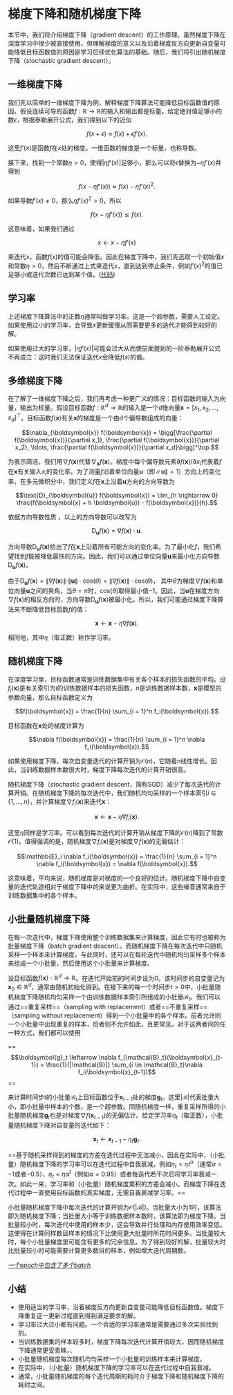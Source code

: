 # 梯度下降和随机梯度下降

本节中，我们将介绍梯度下降（gradient descent）的工作原理。虽然梯度下降在深度学习中很少被直接使用，但理解梯度的意义以及沿着梯度反方向更新自变量可能降低目标函数值的原因是学习后续优化算法的基础。随后，我们将引出随机梯度下降（stochastic gradient descent）。

## 一维梯度下降

我们先以简单的一维梯度下降为例，解释梯度下降算法可能降低目标函数值的原因。假设连续可导的函数$f: \mathbb{R} \rightarrow \mathbb{R}$的输入和输出都是标量。给定绝对值足够小的数$\epsilon$，根据泰勒展开公式，我们得到以下的近似

$$f(x + \epsilon) \approx f(x) + \epsilon f'(x) .​$$

这里$f'(x)$是函数$f$在$x$处的梯度。一维函数的梯度是一个标量，也称导数。

接下来，找到一个常数$\eta > 0$，使得$\left|\eta f'(x)\right|$足够小，那么可以将$\epsilon$替换为$-\eta f'(x)$并得到

$$f(x - \eta f'(x)) \approx f(x) -  \eta f'(x)^2.$$

如果导数$f'(x) \neq 0$，那么$\eta f'(x)^2>0$，所以

$$f(x - \eta f'(x)) \lesssim f(x).$$

这意味着，如果我们通过

$$x \leftarrow x - \eta f'(x)$$

来迭代$x$，函数$f(x)$的值可能会降低。因此在梯度下降中，我们先选取一个初始值$x$和常数$\eta > 0$，然后不断通过上式来迭代$x$，直到达到停止条件，例如$f'(x)^2$的值已足够小或迭代次数已达到某个值。([代码](basis.py))



## 学习率

上述梯度下降算法中的正数$\eta$通常叫做学习率。这是一个超参数，需要人工设定。如果使用过小的学习率，会导致$x$更新缓慢从而需要更多的迭代才能得到较好的解。

如果使用过大的学习率，$\left|\eta f'(x)\right|$可能会过大从而使前面提到的一阶泰勒展开公式不再成立：这时我们无法保证迭代$x$会降低$f(x)$的值。

## 多维梯度下降

在了解了一维梯度下降之后，我们再考虑一种更广义的情况：目标函数的输入为向量，输出为标量。假设目标函数$f: \mathbb{R}^d \rightarrow \mathbb{R}$的输入是一个$d$维向量$\boldsymbol{x} = [x_1, x_2, \ldots, x_d]^\top$。目标函数$f(\boldsymbol{x})$有关$\boldsymbol{x}$的梯度是一个由$d$个偏导数组成的向量：

$$\nabla_{\boldsymbol{x}} f(\boldsymbol{x}) = \bigg[\frac{\partial f(\boldsymbol{x})}{\partial x_1}, \frac{\partial f(\boldsymbol{x})}{\partial x_2}, \ldots, \frac{\partial f(\boldsymbol{x})}{\partial x_d}\bigg]^\top.$$


为表示简洁，我们用$\nabla f(\boldsymbol{x})​$代替$\nabla_{\boldsymbol{x}} f(\boldsymbol{x})​$。梯度中每个偏导数元素$\partial f(\boldsymbol{x})/\partial x_i​$代表着$f​$在$\boldsymbol{x}​$有关输入$x_i​$的变化率。为了测量$f​$沿着单位向量$\boldsymbol{u}​$（即$\|\boldsymbol{u}\|=1​$）方向上的变化率，在多元微积分中，我们定义$f​$在$\boldsymbol{x}​$上沿着$\boldsymbol{u}​$方向的方向导数为

$$\text{D}_{\boldsymbol{u}} f(\boldsymbol{x}) = \lim_{h \rightarrow 0}  \frac{f(\boldsymbol{x} + h \boldsymbol{u}) - f(\boldsymbol{x})}{h}.​$$

依据方向导数性质 ，以上的方向导数可以改写为

$$\text{D}_{\boldsymbol{u}} f(\boldsymbol{x}) = \nabla f(\boldsymbol{x}) \cdot \boldsymbol{u}.​$$

方向导数$\text{D}_{\boldsymbol{u}} f(\boldsymbol{x})​$给出了$f​$在$\boldsymbol{x}​$上沿着所有可能方向的变化率。为了最小化$f​$，我们希望找到$f​$能被降低最快的方向。因此，我们可以通过单位向量$\boldsymbol{u}​$来最小化方向导数$\text{D}_{\boldsymbol{u}} f(\boldsymbol{x})​$。

由于$\text{D}_{\boldsymbol{u}} f(\boldsymbol{x}) = \|\nabla f(\boldsymbol{x})\| \cdot \|\boldsymbol{u}\|  \cdot \text{cos} (\theta) = \|\nabla f(\boldsymbol{x})\|  \cdot \text{cos} (\theta)$，
其中$\theta$为梯度$\nabla f(\boldsymbol{x})$和单位向量$\boldsymbol{u}$之间的夹角，当$\theta = \pi$时，$\text{cos}(\theta)$取得最小值$-1$。因此，当$\boldsymbol{u}$在梯度方向$\nabla f(\boldsymbol{x})$的相反方向时，方向导数$\text{D}_{\boldsymbol{u}} f(\boldsymbol{x})$被最小化。所以，我们可能通过梯度下降算法来不断降低目标函数$f$的值：

$$\boldsymbol{x} \leftarrow \boldsymbol{x} - \eta \nabla f(\boldsymbol{x}).$$

相同地，其中$\eta​$（取正数）称作学习率。

## 随机梯度下降

在深度学习里，目标函数通常是训练数据集中有关各个样本的损失函数的平均。设$f_i(\boldsymbol{x})$是有关索引为$i$的训练数据样本的损失函数，$n$是训练数据样本数，$\boldsymbol{x}$是模型的参数向量，那么目标函数定义为

$$f(\boldsymbol{x}) = \frac{1}{n} \sum_{i = 1}^n f_i(\boldsymbol{x}).$$

目标函数在$\boldsymbol{x}$处的梯度计算为

$$\nabla f(\boldsymbol{x}) = \frac{1}{n} \sum_{i = 1}^n \nabla f_i(\boldsymbol{x}).$$

如果使用梯度下降，每次自变量迭代的计算开销为$\mathcal{O}(n)$，它随着$n$线性增长。因此，当训练数据样本数很大时，梯度下降每次迭代的计算开销很高。

随机梯度下降（stochastic gradient descent，简称SGD）减少了每次迭代的计算开销。在随机梯度下降的每次迭代中，我们随机均匀采样的一个样本索引$i\in\{1,\ldots,n\}$，并计算梯度$\nabla f_i(\boldsymbol{x})$来迭代$\boldsymbol{x}$：

$$\boldsymbol{x} \leftarrow \boldsymbol{x} - \eta \nabla f_i(\boldsymbol{x}).$$

这里$\eta$同样是学习率。可以看到每次迭代的计算开销从梯度下降的$\mathcal{O}(n)$降到了常数$\mathcal{O}(1)$。值得强调的是，随机梯度$\nabla f_i(\boldsymbol{x})$是对梯度$\nabla f(\boldsymbol{x})$的无偏估计：

$$\mathbb{E}_i \nabla f_i(\boldsymbol{x}) = \frac{1}{n} \sum_{i = 1}^n \nabla f_i(\boldsymbol{x}) = \nabla f(\boldsymbol{x}).$$

这意味着，平均来说，随机梯度是对梯度的一个良好的估计。随机梯度下降中自变量的迭代轨迹相对于梯度下降中的来说更为曲折。在实际中，这些噪音通常来自于训练数据集中的各个样本。

## 小批量随机梯度下降

在每一次迭代中，梯度下降使用整个训练数据集来计算梯度，因此它有时也被称为批量梯度下降（batch gradient descent）。而随机梯度下降在每次迭代中只随机采样一个样本来计算梯度。与此同时，还可以在每轮迭代中随机均匀采样多个样本来组成一个小批量，然后使用这个小批量来计算梯度。

设目标函数$f(\boldsymbol{x}): \mathbb{R}^d \rightarrow \mathbb{R}​$。在迭代开始前的时间步设为0。该时间步的自变量记为$\boldsymbol{x}_0\in \mathbb{R}^d​$，通常由随机初始化得到。在接下来的每一个时间步$t>0​$中，小批量随机梯度下降随机均匀采样一个由训练数据样本索引所组成的小批量$\mathcal{B}_t​$。我们可以通过==重复采样==（sampling with replacement）或者==不重复采样==（sampling without replacement）得到一个小批量中的各个样本。前者允许同一个小批量中出现重复的样本，后者则不允许如此，且更常见。对于这两者间的任一种方式，我们都可以使用

==$$\boldsymbol{g}_t \leftarrow \nabla f_{\mathcal{B}_t}(\boldsymbol{x}_{t-1}) = \frac{1}{|\mathcal{B}|} \sum_{i \in \mathcal{B}_t}\nabla f_i(\boldsymbol{x}_{t-1})$$==

来计算时间步$t​$的小批量$\mathcal{B}_t​$上目标函数位于$\boldsymbol{x}_{t-1}​$处的梯度$\boldsymbol{g}_t​$。这里$|\mathcal{B}|​$代表批量大小，即小批量中样本的个数，是一个超参数。同随机梯度一样，重复采样所得的小批量随机梯度$\boldsymbol{g}_t​$也是对梯度$\nabla f(\boldsymbol{x}_{t-1})​$的无偏估计。给定学习率$\eta_t​$（取正数），小批量随机梯度下降对自变量的迭代如下：

$$\boldsymbol{x}_t \leftarrow \boldsymbol{x}_{t-1} - \eta_t \boldsymbol{g}_t.$$

==基于随机采样得到的梯度的方差在迭代过程中无法减小，因此在实际中，（小批量）随机梯度下降的学习率可以在迭代过程中自我衰减，例如$\eta_t=\eta t^\alpha$（通常$\alpha=-1$或者$-0.5$）、$\eta_t = \eta \alpha^t$（例如$\alpha=0.95$）或者每迭代若干次后将学习率衰减一次。如此一来，学习率和（小批量）随机梯度乘积的方差会减小。而梯度下降在迭代过程中一直使用目标函数的真实梯度，无需自我衰减学习率。==

小批量随机梯度下降中每次迭代的计算开销为$\mathcal{O}(|\mathcal{B}|)$。当批量大小为1时，该算法即为随机梯度下降；当批量大小等于训练数据样本数时，该算法即为梯度下降。当批量较小时，每次迭代中使用的样本少，这会导致并行处理和内存使用效率变低。这使得在计算同样数目样本的情况下比使用更大批量时所花时间更多。当批量较大时，每个小批量梯度里可能含有更多的冗余信息。为了得到较好的解，批量较大时比批量较小时可能需要计算更多数目的样本，例如增大迭代周期数。

*<u>一个epoch中包含了多个batch</u>*


## 小结

* 使用适当的学习率，沿着梯度反方向更新自变量可能降低目标函数值。梯度下降重复这一更新过程直到得到满足要求的解。
* 学习率过大过小都有问题。一个合适的学习率通常是需要通过多次实验找到的。
* 当训练数据集的样本较多时，梯度下降每次迭代计算开销较大，因而随机梯度下降通常更受青睐。、
* 小批量随机梯度每次随机均匀采样一个小批量的训练样本来计算梯度。
* 在实际中，（小批量）随机梯度下降的学习率可以在迭代过程中自我衰减。
* 通常，小批量随机梯度的每个迭代周期的耗时介于梯度下降和随机梯度下降的耗时之间。
